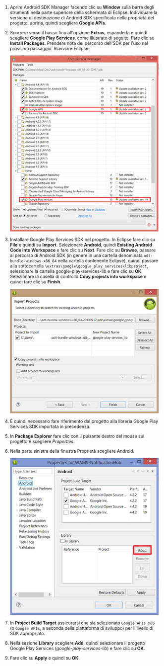

1. Aprire Android SDK Manager facendo clic su **Window** sulla barra degli strumenti nella parte superiore della schermata di Eclipse. Individuare la versione di destinazione di Android SDK specificata nelle proprietà del progetto, aprirla, quindi scegliere **Google APIs**.

2. Scorrere verso il basso fino all'opzione **Extras**, espanderla e quindi scegliere **Google Play Services**, come illustrato di seguito. Fare clic su **Install Packages**. Prendere nota del percorso dell'SDK per l'uso nel prossimo passaggio. Riavviare Eclipse.

   	![](./media/notification-hubs-android-get-started/notification-hub-create-android-app4.png)


3. Installare Google Play Services SDK nel progetto. In Eclipse fare clic su **File** e quindi su **Import**. Selezionare **Android**, quindi **Existing Android Code into Workspace** e fare clic su **Next**. Fare clic su **Browse**, passare al percorso di Android SDK (in genere in una cartella denominata `adt-bundle-windows-x86_64` nella cartella contenente Eclipse), quindi passare alla sottocartella `\extras\google\google_play_services\libproject`, selezionare la cartella google-play-services-lib e fare clic su **OK**. Selezionare la casella di controllo **Copy projects into workspace** e quindi fare clic su **Finish**.

	![](./media/mobile-services-android-get-started-push/mobile-eclipse-import-Play-library.png)

4. È quindi necessario fare riferimento dal progetto alla libreria Google Play Services SDK importata in precedenza.

5. In **Package Explorer** fare clic con il pulsante destro del mouse sul progetto e scegliere *Properties*.
 
6. Nella parte sinistra della finestra Proprietà scegliere Android.

	![](./media/mobile-services-android-get-started-push/mobile-google-set-project-properties.png)


7. In **Project Build Target** assicurarsi che sia selezionato `Google APIs x86` (o `Google APIs`, a seconda della piattaforma di sviluppo) per il livello di SDK appropriato.

 
8. Nella sezione **Library** scegliere **Add**, quindi selezionare il progetto Google Play Services (*google-play-services-lib*) e fare clic su **OK**.

9. Fare clic su **Apply** e quindi su **OK**.

<!---HONumber=August15_HO6-->